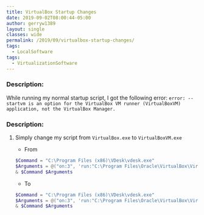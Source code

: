 ```yaml
---
title: VirtualBox Startup Changes
date: 2019-09-02T08:00:44-05:00
author: gerryw1389
layout: single
classes: wide
permalink: /2019/09/virtualbox-startup-changes/
tags:
  - LocalSoftware
tags:
  - VirtualizationSoftware
---
```

<!--more-->

### Description:
While running my normal startup script, I got the following error: `error: --startvm is an option for the VirtualBox VM runner (VirtualBoxVM) application, not the VirtualBox Manager.`

### Description:

1. Simply change my script from `VirtualBox.exe` to `VirtualBoxVM.exe`

   - From
   
   ```powershell
   $Command = "C:\Program Files (x86)\VDesk\vdesk.exe" 
   $Arguments = @("on:3", 'run:"C:\Program Files\Oracle\VirtualBox\VirtualBox.exe" --startvm "8801bb88-2816-xxx-bd90-7af3cf0b39cb"')
   & $Command $Arguments
   ```

   - To
  
   ```powershell
   $Command = "C:\Program Files (x86)\VDesk\vdesk.exe" 
   $Arguments = @("on:3", 'run:"C:\Program Files\Oracle\VirtualBox\VirtualBoxVM.exe" --startvm "8801bb88-2816-xxx-bd90-7af3cf0b39cb"')
   & $Command $Arguments
   ```

